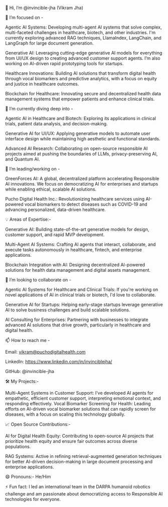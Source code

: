 👋 Hi, I’m @invincible-jha (Vikram Jha)

👀 I’m focused on - 

Agentic AI Systems: Developing multi-agent AI systems that solve complex, multi-faceted challenges in healthcare, biotech, and other industries. I'm currently exploring advanced RAG techniques, LlamaIndex, LangChain, and LangGraph for large document generation.

Generative AI: Leveraging cutting-edge generative AI models for everything from UI/UX design to creating advanced customer support agents. I’m also working on AI-driven rapid prototyping tools for startups.

Healthcare Innovations: Building AI solutions that transform digital health through vocal biomarkers and predictive analytics, with a focus on equity and justice in healthcare outcomes.

Blockchain for Healthcare: Innovating secure and decentralized health data management systems that empower patients and enhance clinical trials.


🌱 I’m currently diving deep into - 

Agentic AI in Healthcare and Biotech: Exploring its applications in clinical trials, patient data analysis, and decision-making.

Generative AI for UI/UX: Applying generative models to automate user interface design while maintaining high aesthetic and functional standards.

Advanced AI Research: Collaborating on open-source responsible AI projects aimed at pushing the boundaries of LLMs, privacy-preserving AI, and Quantum AI.


💼 I’m leading/working on - 


GreenForces AI: A global, decentralized platform accelerating Responsible AI innovations. We focus on democratizing AI for enterprises and startups while enabling ethical, scalable AI solutions.

Pucho Digital Health Inc.: Revolutionizing healthcare services using AI-powered vocal biomarkers to detect diseases such as COVID-19 and advancing personalized, data-driven healthcare.


💡 Areas of Expertise:-

Generative AI: Building state-of-the-art generative models for design, customer support, and rapid MVP development.

Multi-Agent AI Systems: Crafting AI agents that interact, collaborate, and execute tasks autonomously in healthcare, fintech, and enterprise applications.

Blockchain Integration with AI: Designing decentralized AI-powered solutions for health data management and digital assets management.


💞️ I’m looking to collaborate on -

Agentic AI Systems for Healthcare and Clinical Trials: If you're working on novel applications of AI in clinical trials or biotech, I'd love to collaborate.

Generative AI for Startups: Helping early-stage startups leverage generative AI to solve business challenges and build scalable solutions.

AI Consulting for Enterprises: Partnering with businesses to integrate advanced AI solutions that drive growth, particularly in healthcare and digital health.

📫 How to reach me - 

Email: vikram@puchodigitalhealth.com

LinkedIn: https://www.linkedin.com/in/invinciblejha/

GitHub: @invincible-jha


🛠️ My Projects:-

Multi-Agent Systems in Customer Support: I've developed AI agents for empathetic, efficient customer support, interpreting emotional context, and responding effectively.
Vocal Biomarker Screening for Health: Leading efforts on AI-driven vocal biomarker solutions that can rapidly screen for diseases, with a focus on scaling this technology globally.


📈 Open Source Contributions:-


AI for Digital Health Equity: Contributing to open-source AI projects that prioritize health equity and ensure fair outcomes across diverse populations.

RAG Systems: Active in refining retrieval-augmented generation techniques for better AI-driven decision-making in large document processing and enterprise applications.


😄 Pronouns:-
He/Him


⚡ Fun fact:
I led an international team in the DARPA humanoid robotics challenge and am passionate about democratizing access to Responsible AI technologies for everyone.
